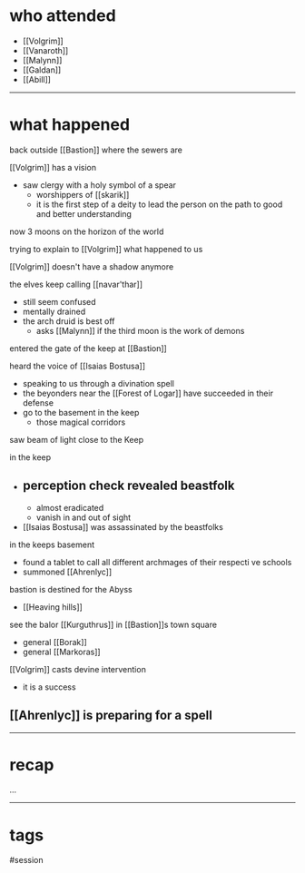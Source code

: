 # who attended

- [[Volgrim]]
- [[Vanaroth]]
- [[Malynn]]
- [[Galdan]]
- [[Abill]]

---
# what happened

back outside [[Bastion]] where the sewers are

[[Volgrim]] has a vision
- saw clergy with a holy symbol of a spear
	- worshippers of [[skarik]]
	- it is the first step of a deity to lead the person on the path to good and better understanding

now 3 moons on the horizon of the world

trying to explain to [[Volgrim]] what happened to us

[[Volgrim]] doesn't have a shadow anymore

the elves keep calling [[navar'thar]] 
- still seem confused
- mentally drained
- the arch druid is best off
	- asks [[Malynn]] if the third moon is the work of demons

entered the gate of the keep at [[Bastion]]

heard the voice of [[Isaias Bostusa]]
- speaking to us through a divination spell
- the beyonders near the [[Forest of Logar]] have succeeded in their defense
- go to the basement in the keep
	- those magical corridors

saw beam of light close to the Keep

in the keep
- perception check revealed beastfolk
	- 
	- almost eradicated
	- vanish in and out of sight
- [[Isaias Bostusa]] was assassinated by the beastfolks

in the keeps basement
- found a tablet to call all different archmages of their respecti ve schools
- summoned [[Ahrenlyc]]

bastion is destined for the Abyss 
- [[Heaving hills]]

see the balor [[Kurguthrus]] in [[Bastion]]s town square
- general [[Borak]]
- general [[Markoras]]

[[Volgrim]] casts devine intervention
- it is a success

[[Ahrenlyc]] is preparing for a spell
- 

---
# recap

...

---
# tags

#session